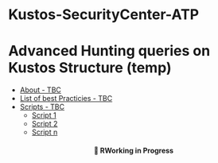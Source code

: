 # Kustos-SecurityCenter-ATP
Advanced Hunting queries on Kustos
Structure (temp)
=================
<!--ts-->
   * [About - TBC](#Sobre)
   * [List of best Practicies - TBC](#tabela-de-conteudo)
   * [Scripts - TBC](#instalacao)
      * [Script 1](#pre-requisitos)
      * [Script 2](#local-files)
      * [Script n](#remote-files)
<!--te-->
<h4 align="center"> 
	🚧  RWorking in Progress
</h4>

